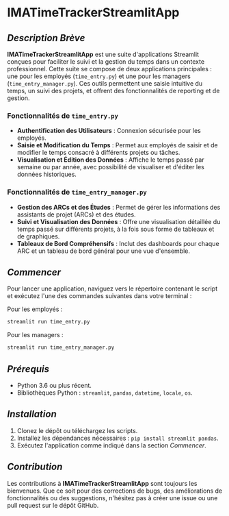 
# **IMATimeTrackerStreamlitApp**

## *Description Brève*
**IMATimeTrackerStreamlitApp** est une suite d'applications Streamlit conçues pour faciliter le suivi et la gestion du temps dans un contexte professionnel. Cette suite se compose de deux applications principales : une pour les employés (`time_entry.py`) et une pour les managers (`time_entry_manager.py`). Ces outils permettent une saisie intuitive du temps, un suivi des projets, et offrent des fonctionnalités de reporting et de gestion.

### Fonctionnalités de `time_entry.py`
- **Authentification des Utilisateurs** : Connexion sécurisée pour les employés.
- **Saisie et Modification du Temps** : Permet aux employés de saisir et de modifier le temps consacré à différents projets ou tâches.
- **Visualisation et Édition des Données** : Affiche le temps passé par semaine ou par année, avec possibilité de visualiser et d'éditer les données historiques.

### Fonctionnalités de `time_entry_manager.py`
- **Gestion des ARCs et des Études** : Permet de gérer les informations des assistants de projet (ARCs) et des études.
- **Suivi et Visualisation des Données** : Offre une visualisation détaillée du temps passé sur différents projets, à la fois sous forme de tableaux et de graphiques.
- **Tableaux de Bord Compréhensifs** : Inclut des dashboards pour chaque ARC et un tableau de bord général pour une vue d'ensemble.

## *Commencer*
Pour lancer une application, naviguez vers le répertoire contenant le script et exécutez l'une des commandes suivantes dans votre terminal :

Pour les employés :
```bash
streamlit run time_entry.py
```

Pour les managers :
```bash
streamlit run time_entry_manager.py
```

## *Prérequis*
- Python 3.6 ou plus récent.
- Bibliothèques Python : `streamlit`, `pandas`, `datetime`, `locale`, `os`.

## *Installation*
1. Clonez le dépôt ou téléchargez les scripts.
2. Installez les dépendances nécessaires : `pip install streamlit pandas`.
3. Exécutez l'application comme indiqué dans la section *Commencer*.

## *Contribution*
Les contributions à **IMATimeTrackerStreamlitApp** sont toujours les bienvenues. Que ce soit pour des corrections de bugs, des améliorations de fonctionnalités ou des suggestions, n'hésitez pas à créer une issue ou une pull request sur le dépôt GitHub.
